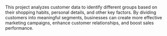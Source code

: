 This project analyzes customer data to identify different groups based on their shopping habits, personal details, and other key factors. By dividing customers into meaningful 
segments, businesses can create more effective marketing campaigns, enhance customer relationships, and boost sales performance.
